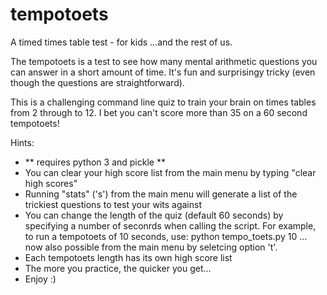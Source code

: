 # tempotoets

A timed times table test - for kids ...and the rest of us.

The tempotoets is a test to see how many mental arithmetic questions you can answer in a short amount of time. It's fun and surprisingy tricky (even though the questions are straightforward). 

This is a challenging command line quiz to train your brain on times tables from 2 through to 12. I bet you can't score more than 35 on a 60 second tempotoets!

Hints:

- ** requires python 3 and pickle **
- You can clear your high score list from the main menu by typing "clear high scores"
- Running "stats" ('s') from the main menu will generate a list of the trickiest questions to test your wits against
- You can change the length of the quiz (default 60 seconds) by specifying a number of seconrds when calling the script. For example, to run a tempotoets of 10 seconds, use: python tempo_toets.py 10  ... now also possible from the main menu by seletcing option 't'.
- Each tempotoets length has its own high score list
- The more you practice, the quicker you get...
- Enjoy :)
